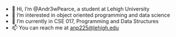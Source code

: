 - 👋 Hi, I’m @Andr3wPearce, a student at Lehigh University
- 👀 I’m interested in object oriented programming and data science
- 🌱 I’m currently in CSE 017, Programming and Data Structures
- 📫 You can reach me at <a href="mailto:anp225@lehigh.edu" target="_blank">anp225@lehigh.edu</a>

<!---
Andr3wPearce/Andr3wPearce is a ✨ special ✨ repository because its `README.md` (this file) appears on your GitHub profile.
You can click the Preview link to take a look at your changes.
--->
